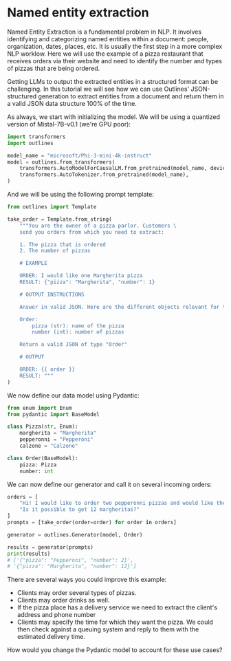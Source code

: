 # Named entity extraction

Named Entity Extraction is a fundamental problem in NLP. It involves identifying and categorizing named entities within a document: people, organization, dates, places, etc. It is usually the first step in a more complex NLP worklow. Here we will use the example of a pizza restaurant that receives orders via their website and need to identify the number and types of pizzas that are being ordered.

Getting LLMs to output the extracted entities in a structured format can be challenging. In this tutorial we will see how we can use Outlines' JSON-structured generation to extract entities from a document and return them in a valid JSON data structure 100% of the time.

As always, we start with initializing the model. We will be using a quantized version of Mistal-7B-v0.1 (we're GPU poor):

```python
import transformers
import outlines

model_name = "microsoft/Phi-3-mini-4k-instruct"
model = outlines.from_transformers(
    transformers.AutoModelForCausalLM.from_pretrained(model_name, device_map="cuda"),
    transformers.AutoTokenizer.from_pretrained(model_name),
)
```

And we will be using the following prompt template:

```python
from outlines import Template

take_order = Template.from_string(
    """You are the owner of a pizza parlor. Customers \
    send you orders from which you need to extract:

    1. The pizza that is ordered
    2. The number of pizzas

    # EXAMPLE

    ORDER: I would like one Margherita pizza
    RESULT: {"pizza": "Margherita", "number": 1}

    # OUTPUT INSTRUCTIONS

    Answer in valid JSON. Here are the different objects relevant for the output:

    Order:
        pizza (str): name of the pizza
        number (int): number of pizzas

    Return a valid JSON of type "Order"

    # OUTPUT

    ORDER: {{ order }}
    RESULT: """
)
```

We now define our data model using Pydantic:

```python
from enum import Enum
from pydantic import BaseModel

class Pizza(str, Enum):
    margherita = "Margherita"
    pepperonni = "Pepperoni"
    calzone = "Calzone"

class Order(BaseModel):
    pizza: Pizza
    number: int
```

We can now define our generator and call it on several incoming orders:

```python
orders = [
    "Hi! I would like to order two pepperonni pizzas and would like them in 30mins.",
    "Is it possible to get 12 margheritas?"
]
prompts = [take_order(order=order) for order in orders]

generator = outlines.Generator(model, Order)

results = generator(prompts)
print(results)
# ['{"pizza": "Pepperoni", "number": 2}',
# '{"pizza": "Margherita", "number": 12}']
```

There are several ways you could improve this example:

- Clients may order several types of pizzas.
- Clients may order drinks as well.
- If the pizza place has a delivery service we need to extract the client's address and phone number
- Clients may specify the time for which they want the pizza. We could then check against a queuing system and reply to them with the estimated delivery time.

How would you change the Pydantic model to account for these use cases?
